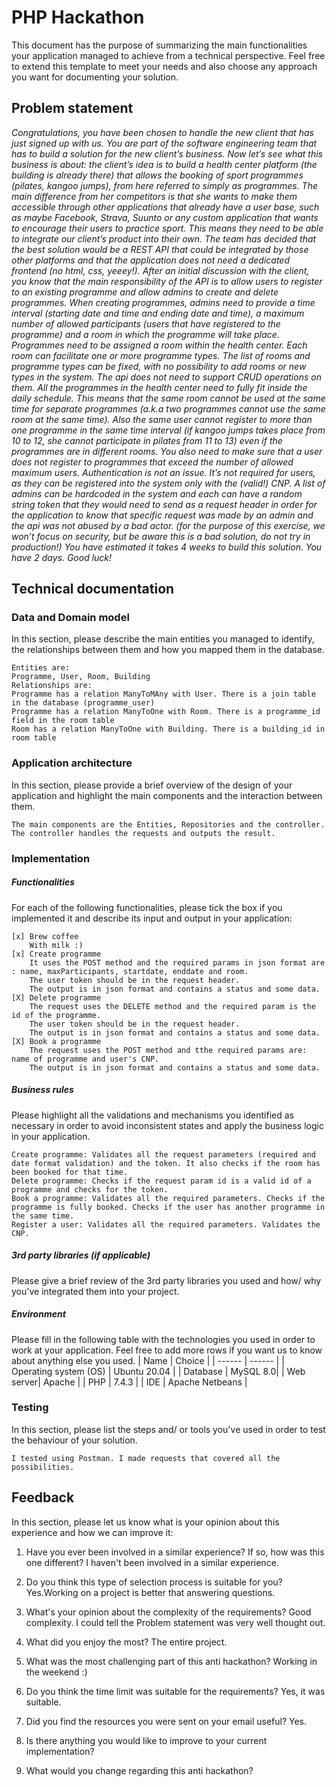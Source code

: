 # PHP Hackathon
This document has the purpose of summarizing the main functionalities your application managed to achieve from a technical perspective. Feel free to extend this template to meet your needs and also choose any approach you want for documenting your solution.

## Problem statement
*Congratulations, you have been chosen to handle the new client that has just signed up with us.  You are part of the software engineering team that has to build a solution for the new client’s business.
Now let’s see what this business is about: the client’s idea is to build a health center platform (the building is already there) that allows the booking of sport programmes (pilates, kangoo jumps), from here referred to simply as programmes. The main difference from her competitors is that she wants to make them accessible through other applications that already have a user base, such as maybe Facebook, Strava, Suunto or any custom application that wants to encourage their users to practice sport. This means they need to be able to integrate our client’s product into their own.
The team has decided that the best solution would be a REST API that could be integrated by those other platforms and that the application does not need a dedicated frontend (no html, css, yeeey!). After an initial discussion with the client, you know that the main responsibility of the API is to allow users to register to an existing programme and allow admins to create and delete programmes.
When creating programmes, admins need to provide a time interval (starting date and time and ending date and time), a maximum number of allowed participants (users that have registered to the programme) and a room in which the programme will take place.
Programmes need to be assigned a room within the health center. Each room can facilitate one or more programme types. The list of rooms and programme types can be fixed, with no possibility to add rooms or new types in the system. The api does not need to support CRUD operations on them.
All the programmes in the health center need to fully fit inside the daily schedule. This means that the same room cannot be used at the same time for separate programmes (a.k.a two programmes cannot use the same room at the same time). Also the same user cannot register to more than one programme in the same time interval (if kangoo jumps takes place from 10 to 12, she cannot participate in pilates from 11 to 13) even if the programmes are in different rooms. You also need to make sure that a user does not register to programmes that exceed the number of allowed maximum users.
Authentication is not an issue. It’s not required for users, as they can be registered into the system only with the (valid!) CNP. A list of admins can be hardcoded in the system and each can have a random string token that they would need to send as a request header in order for the application to know that specific request was made by an admin and the api was not abused by a bad actor. (for the purpose of this exercise, we won’t focus on security, but be aware this is a bad solution, do not try in production!)
You have estimated it takes 4 weeks to build this solution. You have 2 days. Good luck!*

## Technical documentation
### Data and Domain model
In this section, please describe the main entities you managed to identify, the relationships between them and how you mapped them in the database.

    Entities are:
    Programme, User, Room, Building
    Relationships are:
    Programme has a relation ManyToMAny with User. There is a join table in the database (programme_user)
    Programme has a relation ManyToOne with Room. There is a programme_id field in the room table
    Room has a relation ManyToOne with Building. There is a building_id in room table

### Application architecture
In this section, please provide a brief overview of the design of your application and highlight the main components and the interaction between them.

    The main components are the Entities, Repositories and the controller. The controller handles the requests and outputs the result.
###  Implementation
##### Functionalities
For each of the following functionalities, please tick the box if you implemented it and describe its input and output in your application:

    [x] Brew coffee 
        With milk :)
    [x] Create programme
        It uses the POST method and the required params in json format are : name, maxParticipants, startdate, enddate and room.
        The user token should be in the request header.
        The output is in json format and contains a status and some data.
    [X] Delete programme 
        The request uses the DELETE method and the required param is the id of the programme.
        The user token should be in the request header.
        The output is in json format and contains a status and some data.
    [X] Book a programme 
        The request uses the POST method and tthe required params are: name of programme and user's CNP.
        The output is in json format and contains a status and some data.

##### Business rules
Please highlight all the validations and mechanisms you identified as necessary in order to avoid inconsistent states and apply the business logic in your application.

    Create programme: Validates all the request parameters (required and date format validation) and the token. It also checks if the room has been booked for that time.
    Delete programme: Checks if the request param id is a valid id of a programme and checks for the token. 
    Book a programme: Validates all the required parameters. Checks if the programme is fully booked. Checks if the user has another programme in the same time.
    Register a user: Validates all the required parameters. Validates the CNP.

##### 3rd party libraries (if applicable)
Please give a brief review of the 3rd party libraries you used and how/ why you've integrated them into your project.

##### Environment
Please fill in the following table with the technologies you used in order to work at your application. Feel free to add more rows if you want us to know about anything else you used.
| Name | Choice |
| ------ | ------ |
| Operating system (OS) | Ubuntu 20.04 |
| Database  | MySQL 8.0|
| Web server| Apache |
| PHP | 7.4.3 |
| IDE | Apache Netbeans |

### Testing
In this section, please list the steps and/ or tools you've used in order to test the behaviour of your solution.

    I tested using Postman. I made requests that covered all the possibilities.

## Feedback
In this section, please let us know what is your opinion about this experience and how we can improve it:

1. Have you ever been involved in a similar experience? If so, how was this one different? 
        I haven't been involved in a similar experience. 
2. Do you think this type of selection process is suitable for you? 
        Yes.Working on a project is better that answering questions. 
3. What's your opinion about the complexity of the requirements? 
        Good complexity. I could tell the Problem statement was very well thought out. 
4. What did you enjoy the most? 
        The entire project. 
5. What was the most challenging part of this anti hackathon? 
        Working in the weekend :)  
6. Do you think the time limit was suitable for the requirements? 
        Yes, it was suitable. 
7. Did you find the resources you were sent on your email useful? 
        Yes.  
8. Is there anything you would like to improve to your current implementation? 

9. What would you change regarding this anti hackathon? 

